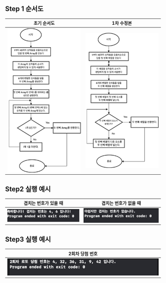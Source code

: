 ## Step 1 순서도
| 초기 순서도 | 1차 수정본 | 
|:--:|:--:|
| ![image](/FlowChart/GenerateRandomNumber_1.drawio.png) | ![image](/FlowChart/GenerateRandomNumber_2.drawio.png) |

## Step2 실행 예시
|  겹치는 번호가 있을 때 | 겹치는 번호가 없을 때 |
|:--:|:--:|
| ![image](CodeStarterCamp_Week2/Step2_Result_1.png) | ![image](CodeStarterCamp_Week2/Step2_Result_2.png) |

## Step3 실행 예시
| 2회차 당첨 번호 |
|:--:|
| ![image](CodeStarterCamp_Week2/Step3_Result.png) |
